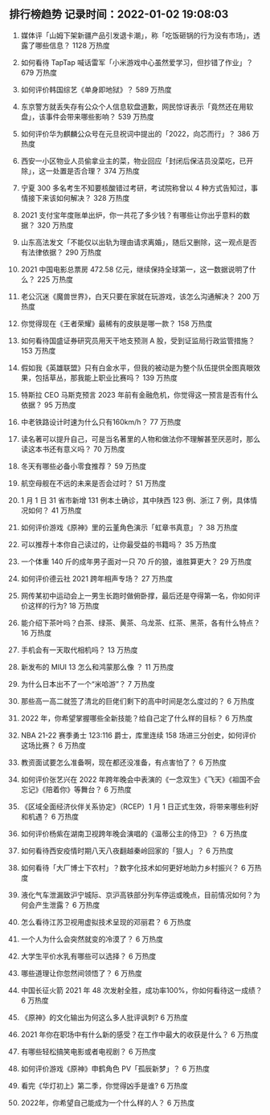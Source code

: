 
## 排行榜趋势 记录时间：2022-01-02 19:08:03
  
  1. 媒体评「山姆下架新疆产品引发退卡潮」，称「吃饭砸锅的行为没有市场」，透露了哪些信息？ 1128 万热度
    
  2. 如何看待 TapTap 喊话雷军「小米游戏中心虽然爱学习，但抄错了作业」？ 679 万热度
    
  3. 如何评价韩国综艺《单身即地狱》？ 589 万热度
    
  4. 东京警方就丢失存有公众个人信息软盘道歉，网民惊讶表示「竟然还在用软盘」，该事件会带来哪些影响？ 539 万热度
    
  5. 如何评价华为麒麟公众号在元旦祝词中提出的「2022，向芯而行」？ 386 万热度
    
  6. 西安一小区物业人员偷拿业主的菜，物业回应「封闭后保洁员没菜吃，已开除」，这一处置是否合理？ 374 万热度
    
  7. 宁夏 300 多名考生不知要核酸错过考研，考试院称曾以 4 种方式告知过，事情接下来该如何解决？ 328 万热度
    
  8. 2021 支付宝年度账单出炉，你一共花了多少钱？有哪些让你出乎意料的数据？ 320 万热度
    
  9. 山东高法发文「不能仅以出轨为理由请求离婚」，随后又删除，这一观点是否有法律依据？ 290 万热度
    
  10. 2021 中国电影总票房 472.58 亿元，继续保持全球第一，这一数据说明了什么？ 225 万热度
    
  11. 老公沉迷《魔兽世界》，白天只要在家就在玩游戏，该怎么沟通解决？ 200 万热度
    
  12. 你觉得现在《王者荣耀》最稀有的皮肤是哪一款？ 158 万热度
    
  13. 如何看待国盛证券研究员用天干地支预测 A 股，受到证监局行政监管措施？ 153 万热度
    
  14. 假如我《英雄联盟》只有白金水平，但我的被动是为整个队伍提供全图真眼效果，包括草丛，那我能上职业比赛吗？ 139 万热度
    
  15. 特斯拉 CEO 马斯克预言 2023 年前有金融危机，你觉得这一预言是否有什么依据？ 95 万热度
    
  16. 中老铁路设计时速为什么只有160km/h？ 77 万热度
    
  17. 读名著可以提升自己，可是当名著里的人物和做法你不理解甚至厌恶时，那么读这本书还有意义吗？ 70 万热度
    
  18. 冬天有哪些必备小零食推荐？ 59 万热度
    
  19. 航空母舰在不远的未来是否会过时？ 51 万热度
    
  20. 1 月 1 日 31 省市新增 131 例本土确诊，其中陕西 123 例、浙江 7 例，具体情况如何？ 41 万热度
    
  21. 如何评价游戏《原神》里的云堇角色演示「虹章书真意」？ 38 万热度
    
  22. 可以推荐十本你自己读过的，让你最受益的书籍吗？ 35 万热度
    
  23. 一个体重 140 斤的成年男子面对一只 70 斤的狼，谁胜算更大？ 29 万热度
    
  24. 如何评价德云社 2021 跨年相声专场？ 27 万热度
    
  25. 网传某初中运动会上一男生长跑时做俯卧撑，最后还是夺得第一名，你如何评价这样的行为? 18 万热度
    
  26. 能介绍下茶叶吗？白茶、绿茶、黄茶、乌龙茶、红茶、黑茶，各有什么特点？ 16 万热度
    
  27. 手机会有一天取代相机吗？ 13 万热度
    
  28. 新发布的 MIUI 13 怎么和鸿蒙那么像 ？ 11 万热度
    
  29. 为什么日本出不了一个“米哈游”？ 7 万热度
    
  30. 那些高一高二就签了清北的巨佬们剩下的高中时间是怎么度过的？ 6 万热度
    
  31. 2022 年，你希望掌握哪些全新技能？给自己定了什么样的目标？ 6 万热度
    
  32. NBA 21-22 赛季勇士 123:116 爵士，库里连续 158 场进三分创史，如何评价这场比赛？ 6 万热度
    
  33. 教资面试要怎么准备啊，现在都还没准备，有点害怕了？ 6 万热度
    
  34. 如何评价张艺兴在 2022 年跨年晚会中表演的《一念双生》《飞天》《祖国不会忘记》《陪着你》等舞台？ 6 万热度
    
  35. 《区域全面经济伙伴关系协定》（RCEP）1 月 1 日正式生效，将带来哪些利好和机遇？ 6 万热度
    
  36. 如何评价杨紫在湖南卫视跨年晚会演唱的《温蒂公主的侍卫》？ 6 万热度
    
  37. 如何看待西安疫情时期八天八夜翻越秦岭回家的「狠人」？ 6 万热度
    
  38. 如何看待「大厂博士下农村」？数字化技术如何更好地助力乡村振兴？ 6 万热度
    
  39. 液化气车泄漏致沪宁城际、京沪高铁部分列车停运或晚点，目前情况如何？为何会产生泄露？ 6 万热度
    
  40. 怎么看待江苏卫视用虚拟技术呈现的邓丽君？ 6 万热度
    
  41. 一个人为什么会突然就变的冷漠了？ 6 万热度
    
  42. 大学生平价水乳有哪些可以选择？ 6 万热度
    
  43. 哪些道理让你忽然间领悟了？ 6 万热度
    
  44. 中国长征火箭 2021 年 48 次发射全胜，成功率100%，你如何看待这一成绩？ 6 万热度
    
  45. 《原神》的文化输出为何这么多人批评讽刺? 6 万热度
    
  46. 2021 年你在职场中有什么新的感受？在工作中最大的收获是什么？ 6 万热度
    
  47. 有哪些轻松搞笑电影或者电视剧？ 6 万热度
    
  48. 如何评价游戏《原神》申鹤角色 PV「孤辰新梦」？ 6 万热度
    
  49. 看完《华灯初上》第二季，你觉得凶手是谁? 6 万热度
    
  50. 2022年，你希望自己能成为一个什么样的人？ 6 万热度
    